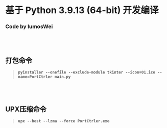 </br>

# 基于 Python 3.9.13 (64-bit) 开发编译
### Code by lumosWei

</br></br>

## 打包命令
>**`pyinstaller --onefile --exclude-module tkinter --icon=01.ico --name=PortCtrler main.py`**

</br></br>

## UPX压缩命令
>**`upx --best --lzma --force PortCtrler.exe`**


